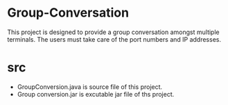 # Group-Conversation
This project is designed to provide a group conversation amongst multiple terminals. The users must take care of the port numbers and IP addresses.
# src
* GroupConversion.java is source file of this project.
* Group conversion.jar is excutable jar file of ths project.
